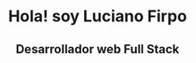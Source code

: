 <h1 align="center">Hola! soy Luciano Firpo</h1>
<h2 align="center">Desarrollador web Full Stack</h2>




<!--
**Luckiifirpo/Luckiifirpo** is a ✨ _special_ ✨ repository because its `README.md` (this file) appears on your GitHub profile.

Here are some ideas to get you started:

- 🔭 I’m currently working on ...
- 🌱 I’m currently learning ...
- 👯 I’m looking to collaborate on ...
- 🤔 I’m looking for help with ...
- 💬 Ask me about ...
- 📫 How to reach me: ...
- 😄 Pronouns: ...
- ⚡ Fun fact: ...
-->
